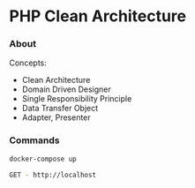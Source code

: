 # PHP Clean Architecture

### About

Concepts:

- Clean Architecture
- Domain Driven Designer 
- Single Responsibility Principle
- Data Transfer Object
- Adapter, Presenter 

### Commands

```bash
docker-compose up

GET - http://localhost
```
